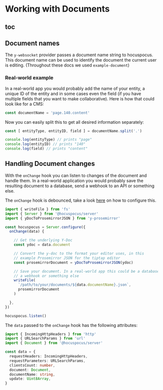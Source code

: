 # Working with Documents

## toc

## Document names

The `y-websocket` provider passes a document name string to hocuspocus. This document name can be
used to identify the document the current user is editing. (Throughout these docs we
used `example-document`)

### Real-world example

In a real-world app you would probably add the name of your entity, a unique ID of the entity and in
some cases even the field (if you have multiple fields that you want to make collaborative). Here is
how that could look like for a CMS:

```js
const documentName = 'page.140.content'
```

Now you can easily split this to get all desired information separately:

```js
const [ entityType, entityID, field ] = documentName.split('.')

console.log(entityType) // prints "page"
console.log(entityID) // prints "140"
console.log(field) // prints "content"
```

## Handling Document changes

With the `onChange` hook you can listen to changes of the document and handle them. In a real-world
application you would probably save the resulting document to a database, send a webhook to an API
or something else.

The `onChange` hook is debounced, take a look [here](/guide/configuration) on how
to configure this.

```typescript
import { writeFile } from 'fs'
import { Server } from '@hocuspocus/server'
import { yDocToProsemirrorJSON } from 'y-prosemirror'

const hocuspocus = Server.configure({
  onChange(data) {

    // Get the underlying Y-Doc
    const ydoc = data.document

    // Convert the y-doc to the format your editor uses, in this
    // example Prosemirror JSON for the tiptap editor
    const prosemirrorDocument = yDocToProsemirrorJSON(ydoc)

    // Save your document. In a real-world app this could be a database query
    // a webhook or something else
    writeFile(
      `/path/to/your/documents/${data.documentName}.json`,
      prosemirrorDocument
    )

  },
})

hocuspocus.listen()
```

The `data` passed to the `onChange` hook has the following attributes:

```typescript
import { IncomingHttpHeaders } from 'http'
import { URLSearchParams } from 'url'
import { Document } from '@hocuspocus/server'

const data = {
  requestHeaders: IncomingHttpHeaders,
  requestParameters: URLSearchParams,
  clientsCount: number,
  document: Document,
  documentName: string,
  update: Uint8Array,
}
```
